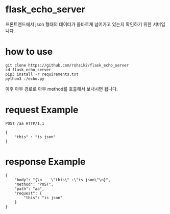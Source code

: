 # flask_echo_server
프론트엔드에서 json 형태의 데이터가 올바르게 넘어가고 있는지 확인하기 위한 서버입니다.

# how to use

```
git clone https://github.com/rohsik2/flask_echo_server
cd flask_echo_server
pip3 install -r requirements.txt
python3 ./echo.py
```

이후 아무 경로로 아무 method를 호출해서 보내시면 됩니다.
# request Example
```
POST /aa HTTP/1.1

{
    "this" : "is json"
}

```


# response Example
```
{
    "body": "{\n    \"this\" :\"is json\"\n}",
    "method": "POST",
    "path": "aa",
    "request": {
        "this": "is json"
    }
}

```